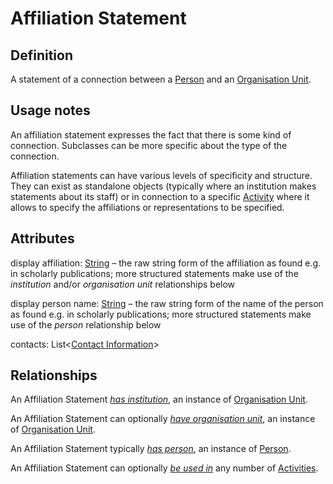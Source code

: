 # Affiliation Statement

## Definition

A statement of a connection between a [Person](../entities/Person.md) and an [Organisation Unit](../entities/Organisation_Unit.md).

## Usage notes

An affiliation statement expresses the fact that there is some kind of connection. 
Subclasses can be more specific about the type of the connection.

Affiliation statements can have various levels of specificity and structure.
They can exist as standalone objects (typically where an institution makes statements about its staff) or in connection to a specific [Activity](../entities/Activity.md) where it allows to specify the affiliations or representations to be specified.

## Attributes

display affiliation: [String](../datatypes/String.md) – the raw string form of the affiliation as found e.g. in scholarly publications; more structured statements make use of the *institution* and/or *organisation unit* relationships below

display person name: [String](../datatypes/String.md) – the raw string form of the name of the person as found e.g. in scholarly publications; more structured statements make use of the *person* relationship below

contacts: List<[Contact Information](../datatypes/Contact_Information.md)>


## Relationships

<a name="rel__has-institution">An Affiliation Statement *[has institution](../entities/Organisation_Unit.md#user-content-rel__is-the-institution-in)*, an instance of [Organisation Unit](../entities/Organisation_Unit.md).</a>

<a name="rel__has-organisation-unit">An Affiliation Statement can optionally *[have organisation unit](../entities/Organisation_Unit.md#user-content-rel__is-the-organisation-unit-in)*, an instance of [Organisation Unit](../entities/Organisation_Unit.md).</a>

<a name="rel__has-person">An Affiliation Statement typically *[has person](../entities/Person.md#user-content-rel__is-the-person-in)*, an instance of [Person](../entities/Person.md).</a>

<a name="rel__is-used-in">An Affiliation Statement can optionally *[be used in](../entities/Activity.md#user-content-rel__has-affiliation-statements)* any number of [Activities](../entities/Activity.md).</a>
